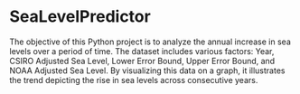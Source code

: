# SeaLevelPredictor

The objective of this Python project is to analyze the annual increase in sea levels over a period of time. The dataset includes various factors: Year, CSIRO Adjusted Sea Level, Lower Error Bound, Upper Error Bound, and NOAA Adjusted Sea Level. By visualizing this data on a graph, it illustrates the trend depicting the rise in sea levels across consecutive years.
